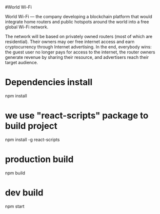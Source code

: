 #World Wi-Fi

World Wi-Fi — the company developing a blockchain platform 
that would integrate home routers and public hotspots around the world 
into a free global Wi-Fi network.

The network will be based on privately owned routers (most of which are residential). 
Their owners may oer free internet access and earn cryptocurrency through Internet advertising. 
In the end, everybody wins: the guest user no longer pays for access to the internet, 
the router owners generate revenue by sharing their resource, 
and advertisers reach their target audience.

# Dependencies install
npm install

# we use "react-scripts" package to build project
npm install -g react-scripts

# production build
npm build

# dev build
npm start

